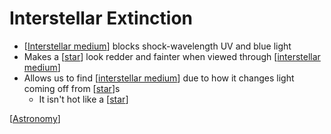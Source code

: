 # Interstellar Extinction

- [[Interstellar medium]] blocks shock-wavelength UV and blue light
- Makes a [[star]] look redder and fainter when viewed through [[interstellar medium]]
- Allows us to find [[interstellar medium]] due to how it changes light coming off from [[star]]s
  - It isn't hot like a [[star]]

[[Astronomy]]

[//begin]: # "Autogenerated link references for markdown compatibility"
[Interstellar medium]: interstellar-medium "Interstellar Medium"
[star]: star "Star"
[interstellar medium]: interstellar-medium "Interstellar Medium"
[interstellar medium]: interstellar-medium "Interstellar Medium"
[star]: star "Star"
[star]: star "Star"
[Astronomy]: astronomy "Astronomy"
[//end]: # "Autogenerated link references"